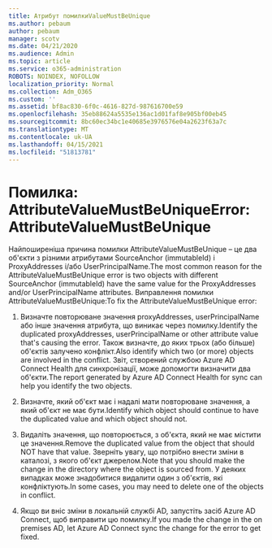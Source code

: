 ```yaml
---
title: Атрибут помилкиValueMustBeUnique
ms.author: pebaum
author: pebaum
manager: scotv
ms.date: 04/21/2020
ms.audience: Admin
ms.topic: article
ms.service: o365-administration
ROBOTS: NOINDEX, NOFOLLOW
localization_priority: Normal
ms.collection: Adm_O365
ms.custom: ''
ms.assetid: bf8ac830-6f0c-4616-827d-987616700e59
ms.openlocfilehash: 35eb88624a5535e136ac1d01faf8e905bf00eb45
ms.sourcegitcommit: 8bc60ec34bc1e40685e3976576e04a2623f63a7c
ms.translationtype: MT
ms.contentlocale: uk-UA
ms.lasthandoff: 04/15/2021
ms.locfileid: "51813781"
---
```

# <a name="error-attributevaluemustbeunique"></a><span data-ttu-id="856d3-102">Помилка: AttributeValueMustBeUnique</span><span class="sxs-lookup"><span data-stu-id="856d3-102">Error: AttributeValueMustBeUnique</span></span>

<span data-ttu-id="856d3-103">Найпоширеніша причина помилки AttributeValueMustBeUnique – це два об'єкти з різними атрибутами SourceAnchor (immutableId) і ProxyAddresses і/або UserPrincipalName.</span><span class="sxs-lookup"><span data-stu-id="856d3-103">The most common reason for the AttributeValueMustBeUnique error is two objects with different SourceAnchor (immutableId) have the same value for the ProxyAddresses and/or UserPrincipalName attributes.</span></span> <span data-ttu-id="856d3-104">Виправлення помилки AttributeValueMustBeUnique:</span><span class="sxs-lookup"><span data-stu-id="856d3-104">To fix the AttributeValueMustBeUnique error:</span></span>
  
1. <span data-ttu-id="856d3-105">Визначте повторюване значення proxyAddresses, userPrincipalName або інше значення атрибута, що виникає через помилку.</span><span class="sxs-lookup"><span data-stu-id="856d3-105">Identify the duplicated proxyAddresses, userPrincipalName or other attribute value that's causing the error.</span></span> <span data-ttu-id="856d3-106">Також визначте, до яких трьох (або більше) об'єктів залучено конфлікт.</span><span class="sxs-lookup"><span data-stu-id="856d3-106">Also identify which two (or more) objects are involved in the conflict.</span></span> <span data-ttu-id="856d3-107">Звіт, створений службою Azure AD Connect Health для синхронізації, може допомогти визначити два об'єкти.</span><span class="sxs-lookup"><span data-stu-id="856d3-107">The report generated by Azure AD Connect Health for sync can help you identify the two objects.</span></span>
    
2. <span data-ttu-id="856d3-108">Визначте, який об'єкт має і надалі мати повторюване значення, а який об'єкт не має бути.</span><span class="sxs-lookup"><span data-stu-id="856d3-108">Identify which object should continue to have the duplicated value and which object should not.</span></span>
    
3. <span data-ttu-id="856d3-109">Видаліть значення, що повторюється, з об'єкта, який не має містити це значення.</span><span class="sxs-lookup"><span data-stu-id="856d3-109">Remove the duplicated value from the object that should NOT have that value.</span></span> <span data-ttu-id="856d3-110">Зверніть увагу, що потрібно внести зміни в каталозі, з якого об'єкт джерелом.</span><span class="sxs-lookup"><span data-stu-id="856d3-110">Note that you should make the change in the directory where the object is sourced from.</span></span> <span data-ttu-id="856d3-111">У деяких випадках може знадобитися видалити один з об'єктів, які конфліктують.</span><span class="sxs-lookup"><span data-stu-id="856d3-111">In some cases, you may need to delete one of the objects in conflict.</span></span>
    
4. <span data-ttu-id="856d3-112">Якщо ви вніс зміни в локальній службі AD, запустіть засіб Azure AD Connect, щоб виправити цю помилку.</span><span class="sxs-lookup"><span data-stu-id="856d3-112">If you made the change in the on premises AD, let Azure AD Connect sync the change for the error to get fixed.</span></span>
    

